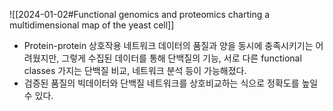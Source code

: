 ![[2024-01-02#Functional genomics and proteomics charting a multidimensional map of the yeast cell]]
- Protein-protein 상호작용 네트워크 데이터의 품질과 양을 동시에 충족시키기는 어려웠지만, 그렇게 수집된 데이터를 통해 단백질의 기능, 서로 다른 functional classes 가지는 단백질 비교, 네트워크 분석 등이 가능해졌다.
- 검증된 품질의 빅데이터와 단백질 네트워크를 상호비교하는 식으로 정확도를 높일 수 있다.